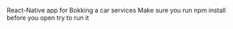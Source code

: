 React-Native app for Bokking a car services 
Make sure you run npm install before you open try to run it	
